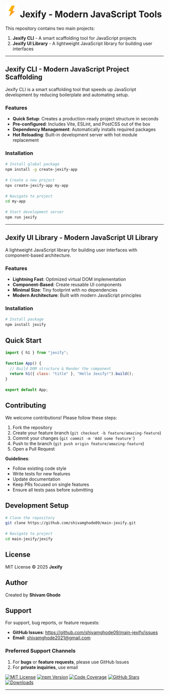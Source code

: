 

# <img src="./jexify.svg" alt="Jely Logo" width="40"> Jexify - Modern JavaScript Tools

This repository contains two main projects:

1. **Jexify CLI** - A smart scaffolding tool for JavaScript projects
2. **Jexify UI Library** - A lightweight JavaScript library for building user interfaces

---

## Jexify CLI - Modern JavaScript Project Scaffolding

Jexify CLI is a smart scaffolding tool that speeds up JavaScript development by reducing boilerplate and automating setup.

### Features

- **Quick Setup**: Creates a production-ready project structure in seconds
- **Pre-configured**: Includes Vite, ESLint, and PostCSS out of the box
- **Dependency Management**: Automatically installs required packages
- **Hot Reloading**: Built-in development server with hot module replacement

### Installation

```bash
# Install global package
npm install -g create-jexify-app

# Create a new project
npx create-jexify-app my-app

# Navigate to project
cd my-app

# Start development server
npm run jexify
```

---

## Jexify UI Library - Modern JavaScript UI Library

A lightweight JavaScript library for building user interfaces with component-based architecture.

### Features

- **Lightning Fast**: Optimized virtual DOM implementation
- **Component-Based**: Create reusable UI components
- **Minimal Size**: Tiny footprint with no dependencies
- **Modern Architecture**: Built with modern JavaScript principles

### Installation

```bash
# Install package
npm install jexify
```

## Quick Start

```javascript
import { h1 } from "jexify";

function App() {
  // Build DOM structure & Render the component
  return h1({ class: "title" }, "Hello Jexify!").build();
}

export default App;
```

## Contributing

We welcome contributions! Please follow these steps:

1. Fork the repository
2. Create your feature branch (`git checkout -b feature/amazing-feature`)
3. Commit your changes (`git commit -m 'Add some feature'`)
4. Push to the branch (`git push origin feature/amazing-feature`)
5. Open a Pull Request

**Guidelines**:

- Follow existing code style
- Write tests for new features
- Update documentation
- Keep PRs focused on single features
- Ensure all tests pass before submitting

## Development Setup

```bash
# Clone the repository
git clone https://github.com/shivamghode09/main-jexify.git

# Navigate to project
cd main-jexify/jexify
```

## License

MIT License © 2025 **Jexify**

## Author

Created by **Shivam Ghode**

## Support

For support, bug reports, or feature requests:

- **GitHub Issues**: https://github.com/shivamghode09/main-jexify/issues
- **Email**: shivamghode2021@gmail.com

### Preferred Support Channels

1. For **bugs** or **feature requests**, please use GitHub Issues
2. For **private inquiries**, use email

[![MIT License](https://img.shields.io/badge/License-MIT-blue.svg)](https://opensource.org/licenses/MIT)
[![npm Version](https://img.shields.io/npm/v/main-jexify)](https://www.npmjs.com/package/main-jexify)
[![Code Coverage](https://img.shields.io/codecov/c/github/shivamghode09/main-jexify)](https://codecov.io/gh/shivamghode09/main-jexify)
[![GitHub Stars](https://img.shields.io/github/stars/shivamghode09/main-jexify)](https://github.com/shivamghode09/main-jexify/stargazers)
[![Downloads](https://img.shields.io/npm/dt/main-jexify)](https://www.npmjs.com/package/main-jexify)

---
